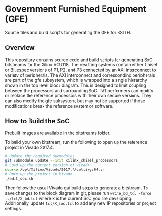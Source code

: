 # Government Furnished Equipment (GFE) #

Source files and build scripts for generating the GFE for SSITH.


## Overview ##

This repository contains source code and build scripts for generating SoC bitstreams
for the Xilinx VCU118. The resulting systems contain either Chisel or Bluespec 
versions of P1, P2, and P3 connected by an AXI interconnect to variety of
peripherals. The AXI interconnect and corresponding peripherals are part of the
gfe subsystem, which is wrapped into a single hierarchy shown in the top level block diagram. This is designed to limit coupling
between the processors and surrounding SoC. TA1 performers can
modify or replace the reference processors with their own secure versions. They can also modify the gfe subsystem, but may not be supported if those modifications break the reference system or software.

## How to Build the SoC ##

Prebuilt images are available in the bitstreams folder.

To build your own bitstream, run the following to open up the reference
project in Vivado 2017.4.

```bash
# Update the required submodules
git submodule update --init xilinx_chisel_processors
# Load up the correct version of vivado
source /opt/Xilinx/Vivado/2017.4/settings64.sh
# Open up the project in Vivado
./edit_soc.sh
```

Then follow the usual Vivado gui build steps to generate a bitstream.
To save changes to the block diagram in git, please run `write_bd_tcl -force ../tcl/X_bd.tcl`
where `X` is the current SoC you are developing. Additionally, update `tcl/X_soc.tcl` to add any new IP repositories or project settings.

